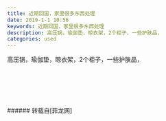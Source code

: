 ```yaml
---
title: 近期回国，家里很多东西处理
date: 2019-1-1 10:56
keywords: 近期回国，家里很多东西处理
description: 高压锅，瑜伽垫，晾衣架，2个柜子，一些护肤品，
categories: used
---
```

<td class="t_f" id="postmessage_2598271">

高压锅，瑜伽垫，晾衣架，2个柜子，一些护肤品，<br/>
<img alt="" border="0" class="zoom" data-cf-modified-cdb03c45e1fbf3a2def97f8d-="" file="http://www.flw.ph/data/appbyme/upload/image/201901/01/uFW45BGDVGyP.jpg" id="aimg_f90K3" lazyloadthumb="1" onclick="" onmouseover="" src="http://www.flw.ph/data/appbyme/upload/image/201901/01/uFW45BGDVGyP.jpg"/><br/>
<br/>
<img alt="" border="0" class="zoom" data-cf-modified-cdb03c45e1fbf3a2def97f8d-="" file="http://www.flw.ph/data/appbyme/upload/image/201901/01/UgxxRUYwLkLq.jpg" id="aimg_gyFdm" lazyloadthumb="1" onclick="" onmouseover="" src="http://www.flw.ph/data/appbyme/upload/image/201901/01/UgxxRUYwLkLq.jpg"/><br/>
<br/>
<img alt="" border="0" class="zoom" data-cf-modified-cdb03c45e1fbf3a2def97f8d-="" file="http://www.flw.ph/data/appbyme/upload/image/201901/01/HUiDBIdPNMAN.jpg" id="aimg_d5uN2" lazyloadthumb="1" onclick="" onmouseover="" src="http://www.flw.ph/data/appbyme/upload/image/201901/01/HUiDBIdPNMAN.jpg"/><br/>
<br/>
<img alt="" border="0" class="zoom" data-cf-modified-cdb03c45e1fbf3a2def97f8d-="" file="http://www.flw.ph/data/appbyme/upload/image/201901/01/RSHvNl1uZV3Q.jpg" id="aimg_zgvkI" lazyloadthumb="1" onclick="" onmouseover="" src="http://www.flw.ph/data/appbyme/upload/image/201901/01/RSHvNl1uZV3Q.jpg"/><br/>
<br/>
<img alt="" border="0" class="zoom" data-cf-modified-cdb03c45e1fbf3a2def97f8d-="" file="http://www.flw.ph/data/appbyme/upload/image/201901/01/boIbJ9KZwilx.jpg" id="aimg_fR78r" lazyloadthumb="1" onclick="" onmouseover="" src="http://www.flw.ph/data/appbyme/upload/image/201901/01/boIbJ9KZwilx.jpg"/><br/>
<br/>
</td>
###### 转载自[菲龙网]